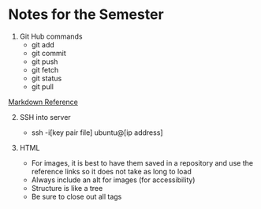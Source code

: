 # Notes for the Semester

1. Git Hub commands
    - git add 
    - git commit
    - git push
    - git fetch
    - git status
    - git pull

[Markdown Reference](https://docs.github.com/en/get-started/writing-on-github/getting-started-with-writing-and-formatting-on-github/basic-writing-and-formatting-syntax)

2. SSH into server
    - ssh -i[key pair file] ubuntu@[ip address]

3. HTML
    - For images, it is best to have them saved in a repository and use the reference links so it does not take as long to load
    - Always include an alt for images (for accessibility)
    - Structure is like a tree
    - Be sure to close out all tags
    
